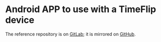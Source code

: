 # Android APP to use with a TimeFlip device

The reference repository is on [GitLab](https://gitlab.com/robbyn/flipit); it is mirrored on
[GitHub](https://github.com/robbyn/flipit).

